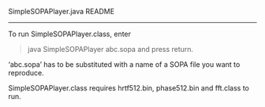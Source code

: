 SimpleSOPAPlayer.java
README
**********

To run SimpleSOPAPlayer.class, enter
>java SimpleSOPAPlayer abc.sopa
and press return.

‘abc.sopa’ has to be substituted with a name of a SOPA file you want to reproduce.

SimpleSOPAPlayer.class requires hrtf512.bin, phase512.bin and fft.class to run.